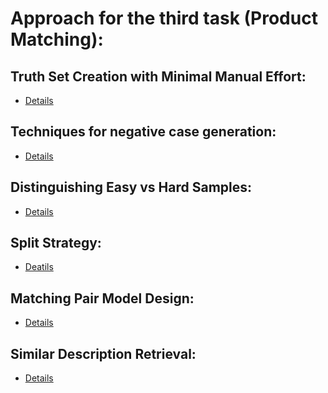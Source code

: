 # Approach for the third task (Product Matching):

## Truth Set Creation with Minimal Manual Effort:

- [Details](https://github.com/souro/FoodDataFusion/blob/main/Task3-ProdMatch/truth_set_creation.md)

## Techniques for negative case generation:

- [Details](https://github.com/souro/FoodDataFusion/blob/main/Task3-ProdMatch/negative_samples_generation.md)

## Distinguishing Easy vs Hard Samples:

- [Details](https://github.com/souro/FoodDataFusion/blob/main/Task3-ProdMatch/categorize_neg_samples.md)

## Split Strategy:

- [Deatils](https://github.com/souro/FoodDataFusion/blob/main/Task3-ProdMatch/data_splitting.md)

## Matching Pair Model Design:

- [Details]()

## Similar Description Retrieval:

- [Details]()